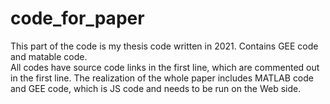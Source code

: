 # code_for_paper
This part of the code is my thesis code written in 2021.  Contains GEE code and matable code.  
All codes have source code links in the first line, which are commented out in the first line. The realization of the whole paper includes MATLAB code and GEE code, which is JS code and needs to be run on the Web side.  
